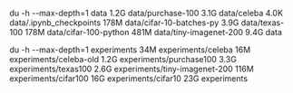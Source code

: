 du -h --max-depth=1 data
1.2G	data/purchase-100
3.1G	data/celeba
4.0K	data/.ipynb_checkpoints
178M	data/cifar-10-batches-py
3.9G	data/texas-100
178M	data/cifar-100-python
481M	data/tiny-imagenet-200
9.4G	data

du -h --max-depth=1 experiments
34M 	experiments/celeba
16M 	experiments/celeba-old
1.2G	experiments/purchase100
3.3G	experiments/texas100
2.6G	experiments/tiny-imagenet-200
116M	experiments/cifar100
16G 	experiments/cifar10
23G 	experiments
